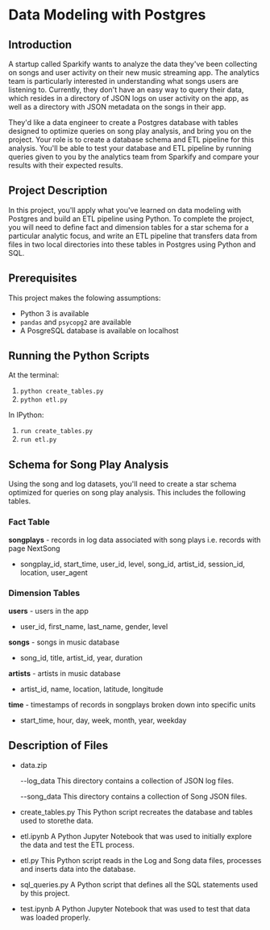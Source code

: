 # Data Modeling with Postgres

## Introduction

A startup called Sparkify wants to analyze the data they've been collecting on songs and user activity on their new music streaming app. The analytics team is particularly interested in understanding what songs users are listening to. Currently, they don't have an easy way to query their data, which resides in a directory of JSON logs on user activity on the app, as well as a directory with JSON metadata on the songs in their app.

They'd like a data engineer to create a Postgres database with tables designed to optimize queries on song play analysis, and bring you on the project. Your role is to create a database schema and ETL pipeline for this analysis. You'll be able to test your database and ETL pipeline by running queries given to you by the analytics team from Sparkify and compare your results with their expected results.

## Project Description

In this project, you'll apply what you've learned on data modeling with Postgres and build an ETL pipeline using Python. To complete the project, you will need to define fact and dimension tables for a star schema for a particular analytic focus, and write an ETL pipeline that transfers data from files in two local directories into these tables in Postgres using Python and SQL.

## Prerequisites

This project makes the folowing assumptions:

* Python 3 is available
* `pandas` and `psycopg2` are available
* A PosgreSQL database is available on localhost

## Running the Python Scripts

At the terminal:

1. ```python create_tables.py```
2. ```python etl.py```

In IPython:

1. ```run create_tables.py```
2. ```run etl.py```


## Schema for Song Play Analysis
Using the song and log datasets, you'll need to create a star schema optimized for queries on song play analysis. This includes the following tables.

### Fact Table

**songplays** - records in log data associated with song plays i.e. records with page NextSong

- songplay_id, start_time, user_id, level, song_id, artist_id, session_id, location, user_agent

### Dimension Tables
**users** - users in the app

- user_id, first_name, last_name, gender, level

**songs** - songs in music database

- song_id, title, artist_id, year, duration

**artists** - artists in music database

- artist_id, name, location, latitude, longitude

**time** - timestamps of records in songplays broken down into specific units

- start_time, hour, day, week, month, year, weekday

## Description of Files

- data.zip
    
    --log_data   This directory contains a collection of JSON log files. 
    
    --song_data  This directory contains a collection of Song JSON files.
    
- create_tables.py This Python script recreates the database and tables used to storethe data.

- etl.ipynb A Python Jupyter Notebook that was used to initially explore the data and test the ETL process.

- etl.py This Python script reads in the Log and Song data files, processes and inserts data into the database.

- sql_queries.py A Python script that defines all the SQL statements used by this project.

- test.ipynb A Python Jupyter Notebook that was used to test that data was loaded properly.
